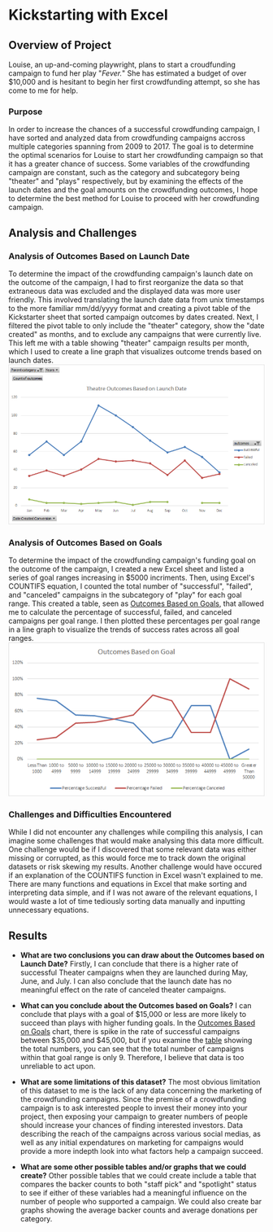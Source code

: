# Kickstarting with Excel

## Overview of Project
Louise, an up-and-coming playwright, plans to start a croudfunding campaign to fund her play "*Fever.*" She has estimated a budget of over $10,000 and is hesitant to begin her first crowdfunding attempt, so she has come to me for help. 

### Purpose
In order to increase the chances of a successful crowdfunding campaign, I have sorted and analyzed data from crowdfunding campaigns accross multiple categories spanning from 2009 to 2017. The goal is to determine the optimal scenarios for Louise to start her crowdfunding campaign so that it has a greater chance of success. Some variables of the crowdfunding campaign are constant, such as the category and subcategory being "theater" and "plays" respectively, but by examining the effects of the launch dates and the goal amounts on the crowdfunding outcomes, I hope to determine the best method for Louise to proceed with her crowdfunding campaign.  

## Analysis and Challenges

### Analysis of Outcomes Based on Launch Date
To determine the impact of the crowdfunding campaign's launch date on the outcome of the campaign, I had to first reorganize the data so that extraneous data was excluded and the displayed data was more user friendly. This involved translating the launch date data from unix timestamps to the more familiar mm/dd/yyyy format and creating a pivot table of the Kickstarter sheet that sorted campaign outcomes by dates created. Next, I filtered the pivot table to only include the "theater" category, show the "date created" as months, and to exclude any campaigns that were currently live. This left me with a table showing "theater" campaign results per month, which I used to create a line graph that visualizes outcome trends based on launch dates. 
![line graph](Resources/Theatre_Outcomes_vs_Launch.png)

### Analysis of Outcomes Based on Goals
To determine the impact of the crowdfunding campaign's funding goal on the outcome of the campaign, I created a new Excel sheet and listed a series of goal ranges increasing in $5000 incriments. Then, using Excel's COUNTIFS equation, I counted the total number of "successful", "failed", and "canceled" campaigns in the subcategory of "play" for each goal range. This created a table, seen as [Outcomes Based on Goals](Kickstarter_Challenge.zip), that allowed me to calculate the percentage of successful, failed, and canceled campaigns per goal range. I then plotted these percentages per goal range in a line graph to visualize the trends of success rates across all goal ranges.
![line graph](Resources/Outcomes_vs_Goals.png)

### Challenges and Difficulties Encountered
While I did not encounter any challenges while compiling this analysis, I can imagine some challenges that would make analysing this data more difficult. One challenge would be if I discovered that some relevant data was either missing or corrupted, as this would force me to track down the original datasets or risk skewing my results. Another challenge would have occured if an explanation of the COUNTIFS function in Excel wasn't explained to me. There are many functions and equations in Excel that make sorting and interpreting data simple, and if I was not aware of the relevant equations, I would waste a lot of time tediously sorting data manually and inputting unnecessary equations.

## Results

- **What are two conclusions you can draw about the Outcomes based on Launch Date?**
	Firstly, I can conclude that there is a higher rate of successful Theater campaigns when they are launched during May, June, and July. I can also conclude that the launch date has no meaningful effect on the rate of canceled theater campaigns.

- **What can you conclude about the Outcomes based on Goals?**
	I can conclude that plays with a goal of $15,000 or less are more likely to succeed than plays with higher funding goals. In the [Outcomes Based on Goals](Resources/Outcomes_vs_Goals.png) chart, there is spike in the rate of successful campaigns between $35,000 and $45,000, but if you examine the [table](Resources/Outcomes_v_Goals_Table.PNG) showing the total numbers, you can see that the total number of campaigns within that goal range is only 9. Therefore, I believe that data is too unreliable to act upon.

- **What are some limitations of this dataset?**
	The most obvious limitation of this dataset to me is the lack of any data concerning the marketing of the crowdfunding campaigns. Since the premise of a crowdfunding campaign is to ask interested people to invest their money into your project, then exposing your campaign to greater numbers of people should increase your chances of finding interested investors. Data describing the reach of the campaigns across various social medias, as well as any initial expendatures on marketing for campaigns would provide a more indepth look into what factors help a campaign succeed.

- **What are some other possible tables and/or graphs that we could create?**
	Other possible tables that we could create include a table that compares the backer counts to both "staff pick" and "spotlight" status to see if either of these variables had a meaningful influence on the number of people who supported a campaign. We could also create bar graphs showing the average backer counts and average donations per category.
